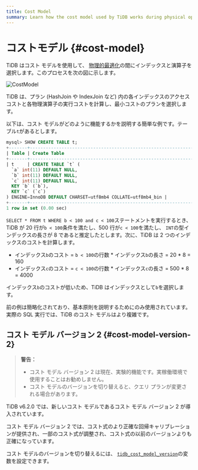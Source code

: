 ```yaml
---
title: Cost Model
summary: Learn how the cost model used by TiDB works during physical optimization.
---
```


# コストモデル {#cost-model}

TiDB はコスト モデルを使用して、 [物理的最適化](/sql-physical-optimization.md)の間にインデックスと演算子を選択します。このプロセスを次の図に示します。

![CostModel](https://download.pingcap.com/images/docs/cost-model.png)

TiDB は、プラン (HashJoin や IndexJoin など) 内の各インデックスのアクセス コストと各物理演算子の実行コストを計算し、最小コストのプランを選択します。

以下は、コスト モデルがどのように機能するかを説明する簡単な例です。テーブル`t`があるとします。

```sql
mysql> SHOW CREATE TABLE t;
+-------+-----------------------------------------------------------------------------------------------------------------------------------------------------------------------------------------------------+
| Table | Create Table                                                                                                                                                                                        |
+-------+-----------------------------------------------------------------------------------------------------------------------------------------------------------------------------------------------------+
| t     | CREATE TABLE `t` (
  `a` int(11) DEFAULT NULL,
  `b` int(11) DEFAULT NULL,
  `c` int(11) DEFAULT NULL,
  KEY `b` (`b`),
  KEY `c` (`c`)
) ENGINE=InnoDB DEFAULT CHARSET=utf8mb4 COLLATE=utf8mb4_bin |
+-------+-----------------------------------------------------------------------------------------------------------------------------------------------------------------------------------------------------+
1 row in set (0.00 sec)
```

`SELECT * FROM t WHERE b < 100 and c < 100`ステートメントを実行するとき、TiDB が 20 行が`b < 100`条件を満たし、500 行が`c < 100`を満たし、 `INT`の型インデックスの長さが 8 であると推定したとします。次に、TiDB は 2 つのインデックスのコストを計算します。

-   インデックス`b`のコスト = `b < 100`の行数 * インデックス`b`の長さ = 20 * 8 = 160
-   インデックス`c`のコスト = `c < 100`の行数 * インデックス`c`の長さ = 500 * 8 = 4000

インデックス`b`のコストが低いため、TiDB はインデックスとして`b`を選択します。

前の例は簡略化されており、基本原則を説明するためにのみ使用されています。実際の SQL 実行では、TiDB のコスト モデルはより複雑です。

## コスト モデル バージョン 2 {#cost-model-version-2}

> **警告：**
>
> -   コスト モデル バージョン 2 は現在、実験的機能です。実稼働環境で使用することはお勧めしません。
> -   コスト モデルのバージョンを切り替えると、クエリ プランが変更される場合があります。

TiDB v6.2.0 では、新しいコスト モデルであるコスト モデル バージョン 2 が導入されています。

コスト モデル バージョン 2 では、コスト式のより正確な回帰キャリブレーションが提供され、一部のコスト式が調整され、コスト式の以前のバージョンよりも正確になっています。

コスト モデルのバージョンを切り替えるには、 [`tidb_cost_model_version`](/system-variables.md#tidb_cost_model_version-new-in-v620)の変数を設定できます。

